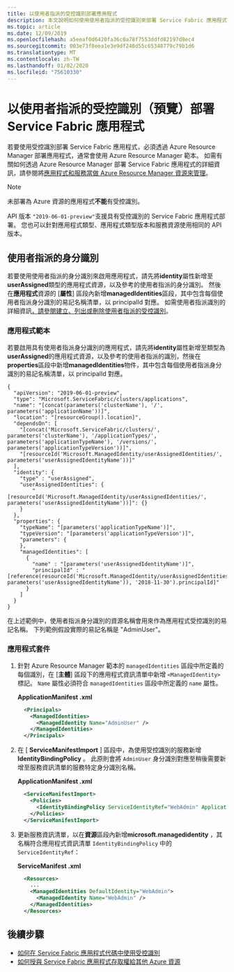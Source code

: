 ```yaml
---
title: 以使用者指派的受控識別部署應用程式
description: 本文說明如何使用使用者指派的受控識別來部署 Service Fabric 應用程式
ms.topic: article
ms.date: 12/09/2019
ms.openlocfilehash: a5eeaf0d6420fa36c0a78f7553ddfd82197d8ec4
ms.sourcegitcommit: 003e73f8eea1e3e9df248d55c65348779c79b1d6
ms.translationtype: MT
ms.contentlocale: zh-TW
ms.lasthandoff: 01/02/2020
ms.locfileid: "75610330"
---
```

# <a name="deploy-service-fabric-application-with-a-user-assigned-managed-identity-preview"></a>以使用者指派的受控識別（預覽）部署 Service Fabric 應用程式

若要使用受控識別部署 Service Fabric 應用程式，必須透過 Azure Resource Manager 部署應用程式，通常會使用 Azure Resource Manager 範本。 如需有關如何透過 Azure Resource Manager 部署 Service Fabric 應用程式的詳細資訊，請參閱將[應用程式和服務當做 Azure Resource Manager 資源來管理](service-fabric-application-arm-resource.md)。

> [!NOTE] 
> 
> 未部署為 Azure 資源的應用程式**不能**有受控識別。 
>
> API 版本 `"2019-06-01-preview"`支援具有受控識別的 Service Fabric 應用程式部署。 您也可以針對應用程式類型、應用程式類型版本和服務資源使用相同的 API 版本。
>

## <a name="user-assigned-identity"></a>使用者指派的身分識別

若要使用使用者指派的身分識別來啟用應用程式，請先將**identity**屬性新增至**userAssigned**類型的應用程式資源，以及參考的使用者指派的身分識別。 然後在**應用程式**資源的 [**屬性**] 區段內新增**managedIdentities**區段，其中包含每個使用者指派身分識別的易記名稱清單，以 principalId 對應。 如需使用者指派識別的詳細資訊[，請參閱建立、列出或刪除使用者指派的受控識別](https://docs.microsoft.com/azure/active-directory/managed-identities-azure-resources/how-to-manage-ua-identity-powershell)。

### <a name="application-template"></a>應用程式範本

若要啟用具有使用者指派身分識別的應用程式，請先將**identity**屬性新增至類型為**userAssigned**的應用程式資源，以及參考的使用者指派的識別，然後在**properties**區段中新增**managedIdentities**物件，其中包含每個使用者指派身分識別的易記名稱清單，以 principalId 對應。

    {
      "apiVersion": "2019-06-01-preview",
      "type": "Microsoft.ServiceFabric/clusters/applications",
      "name": "[concat(parameters('clusterName'), '/', parameters('applicationName'))]",
      "location": "[resourceGroup().location]",
      "dependsOn": [
        "[concat('Microsoft.ServiceFabric/clusters/', parameters('clusterName'), '/applicationTypes/', parameters('applicationTypeName'), '/versions/', parameters('applicationTypeVersion'))]",
        "[resourceId('Microsoft.ManagedIdentity/userAssignedIdentities/', parameters('userAssignedIdentityName'))]"
      ],
      "identity": {
        "type" : "userAssigned",
        "userAssignedIdentities": {
            "[resourceId('Microsoft.ManagedIdentity/userAssignedIdentities/', parameters('userAssignedIdentityName'))]": {}
        }
      },
      "properties": {
        "typeName": "[parameters('applicationTypeName')]",
        "typeVersion": "[parameters('applicationTypeVersion')]",
        "parameters": {
        },
        "managedIdentities": [
          {
            "name" : "[parameters('userAssignedIdentityName')]",
            "principalId" : "[reference(resourceId('Microsoft.ManagedIdentity/userAssignedIdentities/', parameters('userAssignedIdentityName')), '2018-11-30').principalId]"
          }
        ]
      }
    }

在上述範例中，使用者指派身分識別的資源名稱會用來作為應用程式受控識別的易記名稱。 下列範例假設實際的易記名稱是 "AdminUser"。

### <a name="application-package"></a>應用程式套件

1. 針對 Azure Resource Manager 範本的 `managedIdentities` 區段中所定義的每個識別，在 [**主體**] 區段下的應用程式資訊清單中新增 `<ManagedIdentity>` 標記。 `Name` 屬性必須符合 `managedIdentities` 區段中所定義的 `name` 屬性。

    **ApplicationManifest .xml**

    ```xml
      <Principals>
        <ManagedIdentities>
          <ManagedIdentity Name="AdminUser" />
        </ManagedIdentities>
      </Principals>
    ```

2. 在 [ **ServiceManifestImport** ] 區段中，為使用受控識別的服務新增**IdentityBindingPolicy** 。 此原則會將 `AdminUser` 身分識別對應至稍後需要新增至服務資訊清單的服務特定身分識別名稱。

    **ApplicationManifest .xml**

    ```xml
      <ServiceManifestImport>
        <Policies>
          <IdentityBindingPolicy ServiceIdentityRef="WebAdmin" ApplicationIdentityRef="AdminUser" />
        </Policies>
      </ServiceManifestImport>
    ```

3. 更新服務資訊清單，以在**資源**區段內新增**microsoft.managedidentity** ，其名稱符合應用程式資訊清單 `IdentityBindingPolicy` 中的 `ServiceIdentityRef`：

    **ServiceManifest .xml**

    ```xml
      <Resources>
        ...
        <ManagedIdentities DefaultIdentity="WebAdmin">
          <ManagedIdentity Name="WebAdmin" />
        </ManagedIdentities>
      </Resources>
    ```

## <a name="next-steps"></a>後續步驟

* [如何在 Service Fabric 應用程式代碼中使用受控識別](how-to-managed-identity-service-fabric-app-code.md)
* [如何授與 Service Fabric 應用程式存取權給其他 Azure 資源](how-to-grant-access-other-resources.md)
